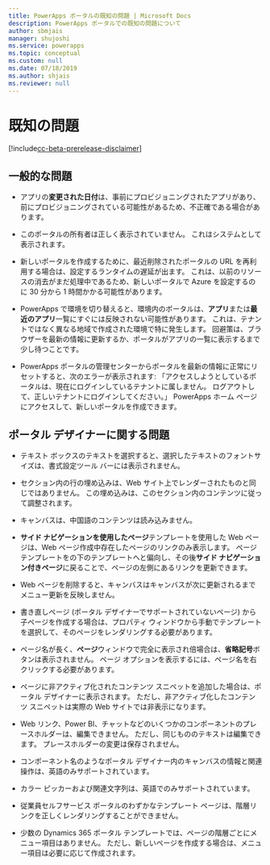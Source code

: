```yaml
---
title: PowerApps ポータルの既知の問題 | Microsoft Docs
description: PowerApps ポータルでの既知の問題について
author: sbmjais
manager: shujoshi
ms.service: powerapps
ms.topic: conceptual
ms.custom: null
ms.date: 07/18/2019
ms.author: shjais
ms.reviewer: null
---
```


# <a name="known-issues"></a>既知の問題

[!include[cc-beta-prerelease-disclaimer](../../includes/cc-beta-prerelease-disclaimer.md)]

## <a name="general-issues"></a>一般的な問題

- アプリの**変更された日付**は、事前にプロビジョニングされたアプリがあり、前にプロビジョニングされている可能性があるため、不正確である場合があります。

- このポータルの所有者は正しく表示されていません。 これはシステムとして表示されます。

- 新しいポータルを作成するために、最近削除されたポータルの URL を再利用する場合は、設定するランタイムの遅延が出ます。 これは、以前のリソースの消去がまだ処理中であるため、新しいポータルで Azure を設定するのに 30 分から 1 時間かかる可能性があります。

- PowerApps で環境を切り替えると、環境内のポータルは、**アプリ**または**最近のアプリ**一覧にすぐには反映されない可能性があります。 これは、テナントではなく異なる地域で作成された環境で特に発生します。 回避策は、ブラウザーを最新の情報に更新するか、ポータルがアプリの一覧に表示するまで少し待つことです。

- PowerApps ポータルの管理センターからポータルを最新の情報に正常にリセットすると、次のエラーが表示されます: 「アクセスしようとしているポータルは、現在にログインしているテナントに属しません。 ログアウトして、正しいテナントにログインしてください。」 PowerApps ホーム ページにアクセスして、新しいポータルを作成できます。 

## <a name="portal-designer-issues"></a>ポータル デザイナーに関する問題

-   テキスト ボックスのテキストを選択すると、選択したテキストのフォントサイズは、書式設定ツール バーには表示されません。

- セクション内の行の埋め込みは、Web サイト上でレンダーされたものと同じではありません。 この埋め込みは、このセクション内のコンテンツに従って調整されます。

- キャンバスは、中国語のコンテンツは読み込みません。

- **サイド ナビゲーションを使用したページ**テンプレートを使用した Web ページは、Web ページ作成中存在したページのリンクのみ表示します。 ページ テンプレートをの下のテンプレートへと偏向し、その後**サイド ナビゲーション付きページ**に戻ることで、ページの左側にあるリンクを更新できます。

- Web ページを削除すると、キャンバスはキャンバスが次に更新されるまでメニュー更新を反映しません。

- 書き直しページ (ポータル デザイナーでサポートされていないページ) から子ページを作成する場合は、プロパティ ウィンドウから手動でテンプレートを選択して、そのページをレンダリングする必要があります。

- ページ名が長く、**ページ**ウィンドウで完全に表示され倍場合は、**省略記号**ボタンは表示されません。 ページ オプションを表示するには、ページ名を右クリックする必要があります。

- ページに非アクティブ化されたコンテンツ スニペットを追加した場合は、ポータル デザイナーに表示されます。 ただし、非アクティブ化したコンテンツ スニペットは実際の Web サイトでは非表示になります。

- Web リンク、Power BI、チャットなどのいくつかのコンポーネントのプレースホルダーは、編集できません。 ただし、同じもののテキストは編集できます。 プレースホルダーの変更は保存されません。

- コンポーネント名のようなポータル デザイナー内のキャンバスの情報と関連操作は、英語のみサポートされています。

- カラー ピッカーおよび関連文字列は、英語でのみサポートされています。

- 従業員セルフサービス ポータルのわずかなテンプレート ページは、階層リンクを正しくレンダリングすることができません。

- 少数の Dynamics 365 ポータル テンプレートでは、ページの階層ごとにメニュー項目はありません。 ただし、新しいページを作成する場合は、メニュー項目は必要に応じて作成されます。
